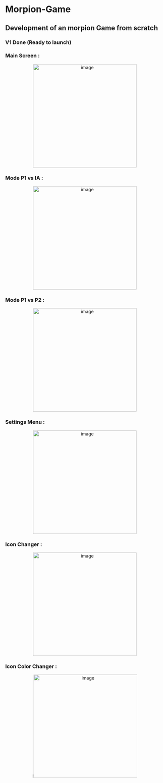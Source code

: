 #  Morpion-Game
## Development of an morpion Game from scratch
### V1 Done (Ready to launch)


### Main Screen : 

<p align="center">
<img width="328" alt="image" src = https://user-images.githubusercontent.com/101244166/216850530-c098ad54-525f-48fc-a48c-f5d2c11d3887.png>
</p>



### Mode P1 vs IA  : 

<p align="center">
  <img width="328" alt="image" src = https://user-images.githubusercontent.com/101244166/216850586-b7cb39a4-5e41-43f2-b134-f662e0052705.png>

</p>

### Mode P1 vs P2  : 

<p align="center">
 <img width="328" alt="image" src = https://user-images.githubusercontent.com/101244166/216850607-89ae5ce8-bb55-4588-bdc8-52d20e292221.png>
</p>


### Settings Menu  : 

<p align="center">
<img width="328" alt="image" src =https://user-images.githubusercontent.com/101244166/216850620-c3acfcbb-0e7c-4c73-8dd6-deffd4e09207.png>

</p>


### Icon Changer  : 

<p align="center">
<img width="328" alt="image" src =https://user-images.githubusercontent.com/101244166/216850641-08579b54-f76b-4650-8799-ae38d7ff9ee3.png>

</p>

### Icon Color Changer : 

<p align="center">
!<img width="328" alt="image" src =https://user-images.githubusercontent.com/101244166/216850659-f2220b1f-9063-494e-bb13-21eddaa29091.png>
</p>
